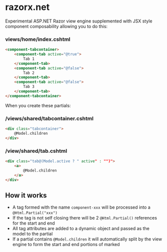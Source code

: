 # razorx.net

Experimental ASP.NET Razor view engine supplemented with JSX style component composability allowing you to do this:

### views/home/index.cshtml

```html
<component-tabcontainer>
    <component-tab active="@true">
        Tab 1
    </component-tab>
    <component-tab active="@false">
        Tab 2
    </component-tab>
    <component-tab active="@false">
        Tab 3
    </component-tab>
</component-tabcontainer>
```

When you create these partials:

### /views/shared/tabcontainer.cshtml

```html
<div class="tabcontainer">
    @Model.children
</div>
```

### /view/shared/tab.cshtml
```html
<div class="tab@(Model.active ? " active" : "")">
    <a>
        @Model.children
    </a>
</div>
```

## How it works

- A tag formed with the name `component-xxx` will be processed into a `@Html.Partial("xxx")`
- If the tag is not self closing there will be 2 `@Html.Partial()` references for the start and end
- All tag attributes are added to a dynamic object and passed as the model to the partial
- If a partial contains `@Model.children` it will automatically split by the view engine to form the start and end portions of marked
